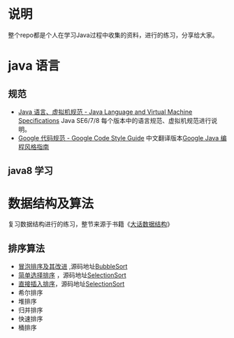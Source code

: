 
说明
======

整个repo都是个人在学习Java过程中收集的资料，进行的练习，分享给大家。

# java 语言

## 规范
- [Java 语言、虚拟机规范 - Java Language and Virtual Machine Specifications](http://docs.oracle.com/javase/specs/) Java SE6/7/8 每个版本中的语言规范、虚拟机规范进行说明。
- [Google 代码规范 - Google Code Style Guide](http://google-styleguide.googlecode.com/svn/trunk/javaguide.html) 中文翻译版本[Google Java 编程风格指南](http://www.hawstein.com/posts/google-java-style.html)

## java8 学习


# 数据结构及算法
复习数据结构进行的练习，整节来源于书籍《[大话数据结构](http://book.douban.com/subject/6424904/)》

## 排序算法
- [冒泡排序及其改进](http://www.ixirong.com/2015/07/16/sort-algorithm-bubblesort/) ,源码地址[BubbleSort](sort-algorithm/BubbleSort.java)
- [简单选择排序](http://www.ixirong.com/2015/07/19/sort-algorithm-selectionsort/) ，源码地址[SelectionSort](sort-algorithm/SelectionSort.java)
- [直接插入排序](http://www.ixirong.com/2015/07/19/sort-algorithem-insertsort/)，源码地址[SelectionSort](sort-algorithm/SelectionSort.java)
- 希尔排序
- 堆排序
- 归并排序
- 快速排序
- 桶排序

